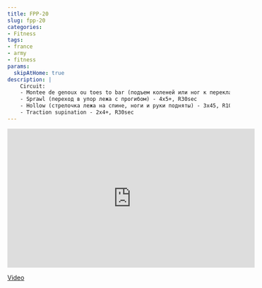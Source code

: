 ```yaml
---
title: FPP-20
slug: fpp-20
categories:
- Fitness
tags:
- france
- army
- fitness
params:
  skipAtHome: true
description: |
    Circuit:
    - Montee de genoux ou toes to bar (подъем коленей или ног к перекладине) - 2x5+, R15sec
    - Sprawl (переход в упор лежа с прогибом) - 4x5+, R30sec
    - Hollow (стрелочка лежа на спине, ноги и руки подняты) - 3x45, R10sec
    - Traction supination - 2x4+, R30sec
---
```

<iframe width="560" height="315" src="https://www.youtube.com/embed/I6eoVQH_pgc?si=jBhDOw-p6brg2JYa" title="YouTube video player" frameborder="0" allow="accelerometer; autoplay; clipboard-write; encrypted-media; gyroscope; picture-in-picture; web-share" allowfullscreen></iframe>

[Video](https://youtu.be/I6eoVQH_pgc?si=jBhDOw-p6brg2JYa)
